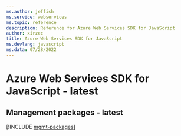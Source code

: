 ```yaml
---
ms.author: jeffish
ms.service: webservices
ms.topic: reference
description: Reference for Azure Web Services SDK for JavaScript
author: xirzec
title: Azure Web Services SDK for JavaScript
ms.devlang: javascript
ms.data: 07/28/2022
---
```

# Azure Web Services SDK for JavaScript - latest

## Management packages - latest
[!INCLUDE [mgmt-packages](web-services-mgmt-index.md)]